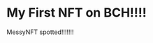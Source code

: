 # My First NFT on BCH!!!!
MessyNFT spotted!!!!!!!
                                                               